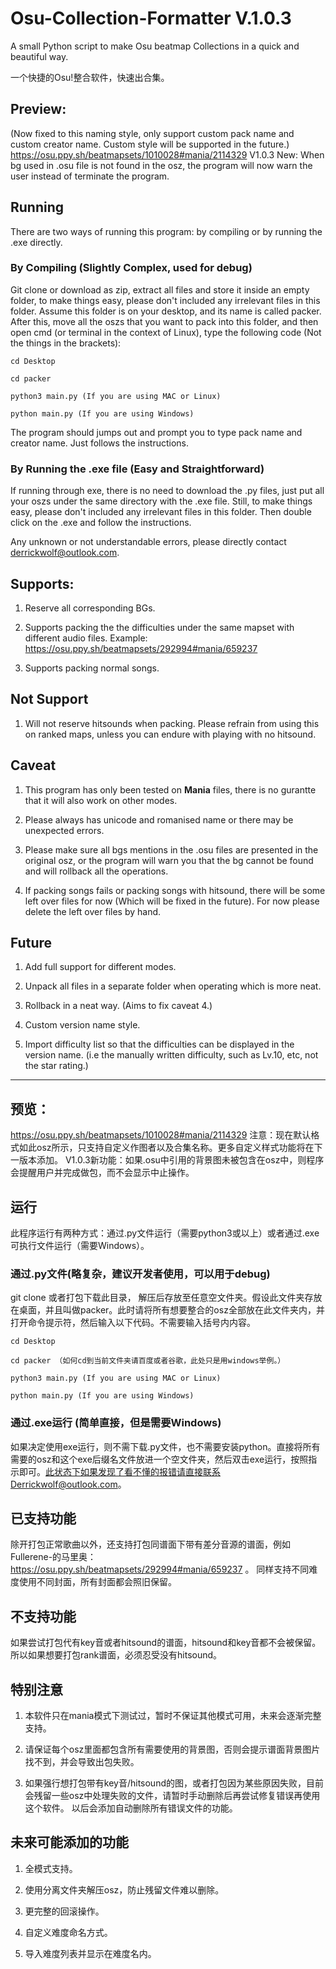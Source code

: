 # Osu-Collection-Formatter V.1.0.3

A small Python script to make Osu beatmap Collections in a quick and beautiful way.

一个快捷的Osu!整合软件，快速出合集。

## Preview: 
(Now fixed to this naming style, only support custom pack name and custom creator name. Custom style will be supported in the future.)
https://osu.ppy.sh/beatmapsets/1010028#mania/2114329
V1.0.3 New: When bg used in .osu file is not found in the osz, the program will now warn the user instead of terminate the program. 

## Running

There are two ways of running this program: by compiling or by running the .exe directly. 

### By Compiling (Slightly Complex, used for debug)

Git clone or download as zip, extract all files and store it inside an empty folder, to make things easy, please don't included any irrelevant
files in this folder. Assume this folder is on your desktop, and its name is called packer. After this, move all the oszs that you want to pack into this folder, and then open cmd (or terminal in the context of Linux), type the following code
(Not the things in the brackets):

````
cd Desktop

cd packer

python3 main.py (If you are using MAC or Linux)

python main.py (If you are using Windows)

````
The program should jumps out and prompt you to type pack name and creator name. Just follows the instructions.

### By Running the .exe file (Easy and Straightforward)

If running through exe, there is no need to download the .py files, just put all your oszs under the same directory with the .exe file. Still, to make things easy, please don't included any irrelevant files in this folder. Then double click on the .exe and follow the instructions. 

Any unknown or not understandable errors, please directly contact derrickwolf@outlook.com.

## Supports:

  1. Reserve all corresponding BGs.
  
  2. Supports packing the the difficulties under the same mapset with different audio files. Example: https://osu.ppy.sh/beatmapsets/292994#mania/659237
 
  3. Supports packing normal songs.

## Not Support

  1. Will not reserve hitsounds when packing. Please refrain from using this on ranked maps, unless you can endure with playing with no hitsound.

## Caveat

  1. This program has only been tested on **Mania** files, there is no gurantte that it will also work on other modes.
  
  2. Please always has unicode and romanised name or there may be unexpected errors.
  
  3. Please make sure all bgs mentions in the .osu files are presented in the original osz, or the program will warn you that the bg cannot be found and will rollback all the operations.
  
  4. If packing songs fails or packing songs with hitsound, there will be some left over files for now (Which will be fixed in the future). For now please delete the left over files by hand.
  
## Future

  1. Add full support for different modes.
  
  2. Unpack all files in a separate folder when operating which is more neat.
  
  3. Rollback in a neat way. (Aims to fix caveat 4.)
  
  4. Custom version name style.
  
  5. Import difficulty list so that the difficulties can be displayed in the version name. (i.e the manually written difficulty, such as Lv.10, etc, not the star rating.)
  
  --------------------------------------------------------------------------------------------------------------------------------
  
## 预览：
https://osu.ppy.sh/beatmapsets/1010028#mania/2114329
注意：现在默认格式如此osz所示，只支持自定义作图者以及合集名称。更多自定义样式功能将在下一版本添加。
V1.0.3新功能：如果.osu中引用的背景图未被包含在osz中，则程序会提醒用户并完成做包，而不会显示中止操作。

## 运行
此程序运行有两种方式：通过.py文件运行（需要python3或以上）或者通过.exe可执行文件运行（需要Windows）。

### 通过.py文件(略复杂，建议开发者使用，可以用于debug)
git clone 或者打包下载此目录， 解压后存放至任意空文件夹。假设此文件夹存放在桌面，并且叫做packer。此时请将所有想要整合的osz全部放在此文件夹内，并打开命令提示符，然后输入以下代码。不需要输入括号内内容。

````
cd Desktop 

cd packer （如何cd到当前文件夹请百度或者谷歌，此处只是用windows举例。）

python3 main.py (If you are using MAC or Linux)

python main.py (If you are using Windows)

````

### 通过.exe运行 (简单直接，但是需要Windows)

如果决定使用exe运行，则不需下载.py文件，也不需要安装python。直接将所有需要的osz和这个exe后缀名文件放进一个空文件夹，然后双击exe运行，按照指示即可。此状态下如果发现了看不懂的报错请直接联系Derrickwolf@outlook.com。

## 已支持功能
除开打包正常歌曲以外，还支持打包同谱面下带有差分音源的谱面，例如Fullerene-的马里奥： https://osu.ppy.sh/beatmapsets/292994#mania/659237 。
同样支持不同难度使用不同封面，所有封面都会照旧保留。

## 不支持功能
如果尝试打包代有key音或者hitsound的谱面，hitsound和key音都不会被保留。所以如果想要打包rank谱面，必须忍受没有hitsound。

## 特别注意

1. 本软件只在mania模式下测试过，暂时不保证其他模式可用，未来会逐渐完整支持。

2. 请保证每个osz里面都包含所有需要使用的背景图，否则会提示谱面背景图片找不到，并会导致出包失败。

3. 如果强行想打包带有key音/hitsound的图，或者打包因为某些原因失败，目前会残留一些osz中处理失败的文件，请暂时手动删除后再尝试修复错误再使用这个软件。 以后会添加自动删除所有错误文件的功能。

## 未来可能添加的功能

1. 全模式支持。

2. 使用分离文件夹解压osz，防止残留文件难以删除。

3. 更完整的回滚操作。

4. 自定义难度命名方式。

5. 导入难度列表并显示在难度名内。
